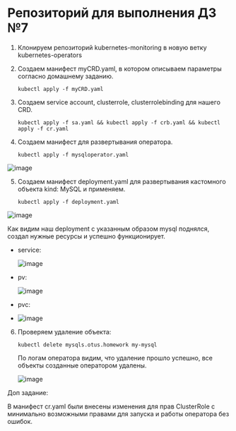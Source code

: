 
# Репозиторий для выполнения ДЗ №7

1. Клонируем репозиторий kubernetes-monitoring в новую ветку kubernetes-operators

2. Создаем манифест myCRD.yaml, в котором описываем параметры согласно домашнему заданию.

   `kubectl apply -f myCRD.yaml`
   
3. Создаем service account, clusterrole, clusterrolebinding для нашего CRD.

   `kubectl apply -f sa.yaml && kubectl apply -f crb.yaml && kubectl apply -f cr.yaml`

4. Создаем манифест для развертывания оператора.

   `kubectl apply -f mysqloperator.yaml`

![image](https://github.com/Kuber-2024-04OTUS/hyperique_repo/assets/90676858/2d5e08e4-2e55-4018-accc-faa67dad2f19)


5. Создаем манифест deployment.yaml для развертывания кастомного объекта kind: MySQL и применяем.

   `kubectl apply -f deployment.yaml`

![image](https://github.com/Kuber-2024-04OTUS/hyperique_repo/assets/90676858/e2c5f642-5106-4d28-a9b1-13226b8da93a)

Как видим наш deployment с указанным образом mysql поднялся, создал нужные ресурсы и успешно функционирует.
 
 - service:
   
   ![image](https://github.com/Kuber-2024-04OTUS/hyperique_repo/assets/90676858/d7805fcb-7e65-44cc-95b7-2381ee1ed4a0)

 - pv:
   
   ![image](https://github.com/Kuber-2024-04OTUS/hyperique_repo/assets/90676858/ede4d951-c178-4202-9c0d-8540c0eef4eb)

 - pvc:
 - 
   ![image](https://github.com/Kuber-2024-04OTUS/hyperique_repo/assets/90676858/5f2f6b8f-e5dc-452a-abc1-4365f41e56e7)
 

6. Проверяем удаление объекта:
   
   `kubectl delete mysqls.otus.homework my-mysql`

   По логам оператора видим, что удаление прошло успешно, все объекты созданные оператором удалены.

   ![image](https://github.com/Kuber-2024-04OTUS/hyperique_repo/assets/90676858/9e10290f-852e-4fab-bc4f-7936c02d7ad0)



 
Доп задание:

  В манифест cr.yaml были внесены изменения для прав ClusterRole с минимально возможными правами для запуска и работы оператора без ошибок.
 